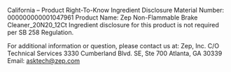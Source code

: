  
 
 
California – Product Right-To-Know Ingredient Disclosure 
Material Number: 000000000001047961 
Product Name: Zep Non-Flammable Brake Cleaner_20N20_12Ct 
Ingredient disclosure for this product is not required per SB 258 Regulation. 
 
For additional information or question, please contact us at: 
Zep, Inc. 
C/O Technical Services 
3330 Cumberland Blvd. SE, Ste 700 
Atlanta, GA 30339 
Email: asktech@zep.com 
 
 
 
 
